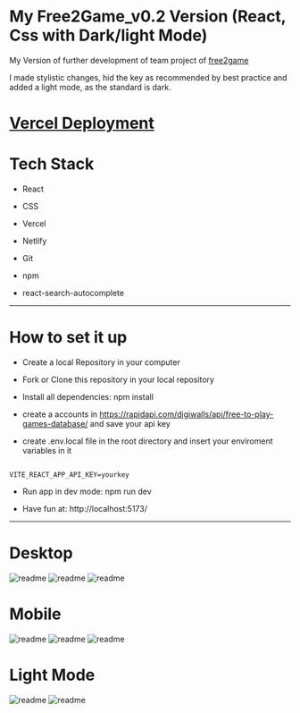 # My Free2Game_v0.2 Version (React, Css with Dark/light Mode)

My Version of further development of team project of [free2game](https://github.com/MariaRiosNavarro/free2Game)

I made stylistic changes, hid the key as recommended by best practice and added a light mode, as the standard is dark.

# [Vercel Deployment](https://free-to-game-v0-2.vercel.app/)

<!--# [Netlify Deployment]() -->

# Tech Stack

- React

- CSS

- Vercel

- Netlify

- Git

- npm

- react-search-autocomplete

<hr>

# How to set it up

- Create a local Repository in your computer

- Fork or Clone this repository in your local repository

- Install all dependencies: npm install

- create a accounts in https://rapidapi.com/digiwalls/api/free-to-play-games-database/ and save your api key

- create .env.local file in the root directory and insert your enviroment variables in it

```

VITE_REACT_APP_API_KEY=yourkey

```

- Run app in dev mode: npm run dev

- Have fun at: http://localhost:5173/

<hr>

# Desktop

<div>
<img src="./public/img/readme1.png" alt="readme">
<img src="./public/img/readme2.png" alt="readme">
<img src="./public/img/readme3.png" alt="readme">
</div>

# Mobile

<div>
<img src="./public/img/readme4.png" alt="readme">
<img src="./public/img/readme5.png" alt="readme">
<img src="./public/img/readme6.png" alt="readme">
</div>

# Light Mode

<div>
<img src="./public/img/readmelight1.png" alt="readme">
<img src="./public/img/readmelight2.png" alt="readme">

</div>
